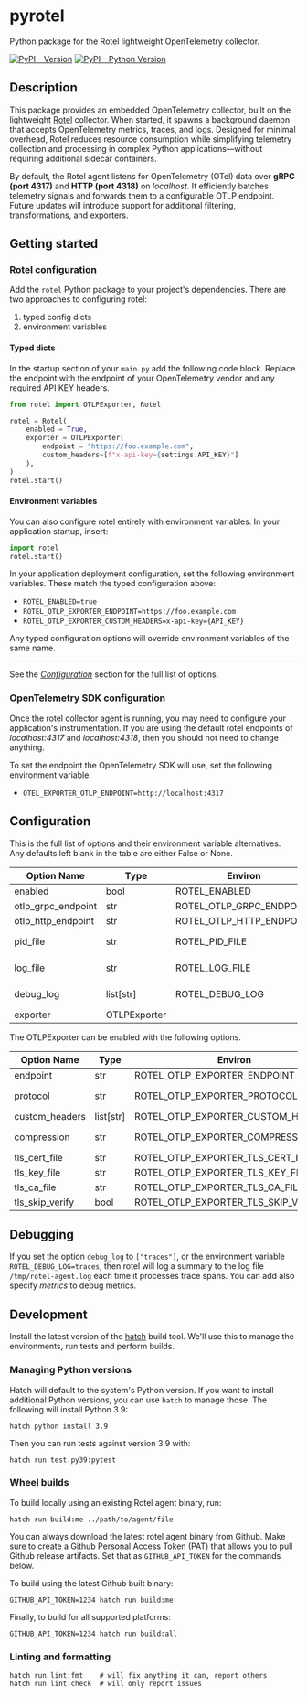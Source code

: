 # pyrotel
Python package for the Rotel lightweight OpenTelemetry collector.

[![PyPI - Version](https://img.shields.io/pypi/v/rotel.svg)](https://pypi.org/project/rotel)
[![PyPI - Python Version](https://img.shields.io/pypi/pyversions/rotel.svg)](https://pypi.org/project/rotel)

## Description

This package provides an embedded OpenTelemetry collector, built on the lightweight [Rotel](https://github.com/streamfold/rotel) collector. When started, it spawns a background daemon that accepts OpenTelemetry metrics, traces, and logs. Designed for minimal overhead, Rotel reduces resource consumption while simplifying telemetry collection and processing in complex Python applications—without requiring additional sidecar containers.

By default, the Rotel agent listens for OpenTelemetry (OTel) data over **gRPC (port 4317)** and **HTTP (port 4318)** on _localhost_. It efficiently batches telemetry signals and forwards them to a configurable OTLP endpoint. Future updates will introduce support for additional filtering, transformations, and exporters.

## Getting started

### Rotel configuration

Add the `rotel` Python package to your project's dependencies. There are two approaches to configuring rotel:
1. typed config dicts
2. environment variables

#### Typed dicts

In the startup section of your `main.py` add the following code block. Replace the endpoint with the endpoint of your OpenTelemetry vendor and any required API KEY headers. 

```python
from rotel import OTLPExporter, Rotel

rotel = Rotel(
    enabled = True,
    exporter = OTLPExporter(
        endpoint = "https://foo.example.com",
        custom_headers=[f"x-api-key={settings.API_KEY}"]
    ),
)
rotel.start()
```

#### Environment variables

You can also configure rotel entirely with environment variables. In your application startup, insert:
```python
import rotel
rotel.start()
```

In your application deployment configuration, set the following environment variables. These match the typed configuration above:
* `ROTEL_ENABLED=true`
* `ROTEL_OTLP_EXPORTER_ENDPOINT=https://foo.example.com`
* `ROTEL_OTLP_EXPORTER_CUSTOM_HEADERS=x-api-key={API_KEY}`

Any typed configuration options will override environment variables of the same name.

---

See the [*Configuration*](#configuration) section for the full list of options.

### OpenTelemetry SDK configuration

Once the rotel collector agent is running, you may need to configure your application's instrumentation. If you are using the default rotel endpoints of *localhost:4317* and *localhost:4318*, then you should not need to change anything. 

To set the endpoint the OpenTelemetry SDK will use, set the following environment variable:

* `OTEL_EXPORTER_OTLP_ENDPOINT=http://localhost:4317`

## Configuration

This is the full list of options and their environment variable alternatives. Any defaults left blank in the table are either False or None.

| Option Name        | Type         | Environ                  | Default              | Options         |
|--------------------|--------------|--------------------------|----------------------|-----------------|
| enabled            | bool         | ROTEL_ENABLED            |                      |                 |
| otlp_grpc_endpoint | str          | ROTEL_OTLP_GRPC_ENDPOINT | localhost:4317       |                 |
| otlp_http_endpoint | str          | ROTEL_OTLP_HTTP_ENDPOINT | localhost:4318       |                 |
| pid_file           | str          | ROTEL_PID_FILE           | /tmp/rotel-agent.pid |                 |
| log_file           | str          | ROTEL_LOG_FILE           | /tmp/rotel-agent.log |                 |
| debug_log          | list[str]    | ROTEL_DEBUG_LOG          |                      | traces, metrics |
| exporter           | OTLPExporter |                          |                      |                 |

The OTLPExporter can be enabled with the following options.

| Option Name     | Type      | Environ                             | Default | Options      |
|-----------------|-----------|-------------------------------------|---------|--------------|
| endpoint        | str       | ROTEL_OTLP_EXPORTER_ENDPOINT        |         |              |
| protocol        | str       | ROTEL_OTLP_EXPORTER_PROTOCOL        | grpc    | grpc or http |
| custom_headers  | list[str] | ROTEL_OTLP_EXPORTER_CUSTOM_HEADERS  |         |              |
| compression     | str       | ROTEL_OTLP_EXPORTER_COMPRESSION     | gzip    | gzip or none |
| tls_cert_file   | str       | ROTEL_OTLP_EXPORTER_TLS_CERT_FILE   |         |              |
| tls_key_file    | str       | ROTEL_OTLP_EXPORTER_TLS_KEY_FILE    |         |              |
| tls_ca_file     | str       | ROTEL_OTLP_EXPORTER_TLS_CA_FILE     |         |              |
| tls_skip_verify | bool      | ROTEL_OTLP_EXPORTER_TLS_SKIP_VERIFY |         |              |

## Debugging

If you set the option `debug_log` to `["traces"]`, or the environment variable `ROTEL_DEBUG_LOG=traces`, then rotel will log a summary to the log file `/tmp/rotel-agent.log` each time it processes trace spans. You can add also specify *metrics* to debug metrics.   

## Development

Install the latest version of the [hatch](https://hatch.pypa.io/latest/install/) build tool. We'll use this to manage the environments, run tests and perform builds.

### Managing Python versions

Hatch will default to the system's Python version.
If you want to install additional Python versions, you can use `hatch` to manage those.
The following will install Python 3.9:

```shell
hatch python install 3.9
```

Then you can run tests against version 3.9 with:
```shell
hatch run test.py39:pytest
```

### Wheel builds

To build locally using an existing Rotel agent binary, run:
```shell
hatch run build:me ../path/to/agent/file
```

You can always download the latest rotel agent binary from Github. Make sure to create a Github Personal Access Token (PAT) that allows you to pull Github release artifacts. Set that as `GITHUB_API_TOKEN` for the commands below. 

To build using the latest Github built binary:
```shell
GITHUB_API_TOKEN=1234 hatch run build:me
```

Finally, to build for all supported platforms:
```shell
GITHUB_API_TOKEN=1234 hatch run build:all
```

### Linting and formatting

```shell
hatch run lint:fmt    # will fix anything it can, report others
hatch run lint:check  # will only report issues
```

